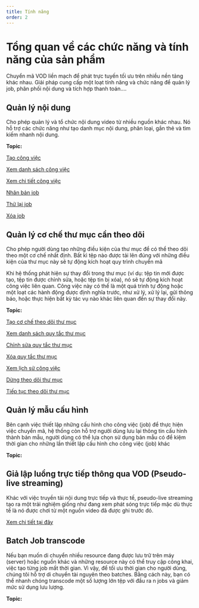 ```yaml
---
title: Tính năng
order: 2
---
```


# Tổng quan về các chức năng và tính năng của sản phẩm

Chuyển mã VOD liền mạch để phát trực tuyến tối ưu trên nhiều nền tảng khác nhau. Giải pháp cung cấp một loạt tính năng và chức năng để quản lý job, phân phối nội dung và tích hợp thanh toán....

## Quản lý nội dung

Cho phép quản lý và tổ chức nội dung video từ nhiều nguồn khác nhau. Nó hỗ trợ các chức năng như tạo danh mục nội dung, phân loại, gắn thẻ và tìm kiếm nhanh nội dung.

**Topic:** 

[Tạo công việc](../06-user-guide/c-vod-job-management/2-create-job.md)

[Xem danh sách công việc](../06-user-guide/c-vod-job-management/1-vod-job-management.md#xem-danh-sách-công-việc)

[Xem chi tiết công việc](../06-user-guide/c-vod-job-management/1-vod-job-management.md#xem-chi-tiết-công-việc)

[Nhân bản job](../06-user-guide/c-vod-job-management/1-vod-job-management.md#nhân-bản-job)

[Thử lại job](../06-user-guide/c-vod-job-management/1-vod-job-management.md#thử-lại-job)

[Xóa job](../06-user-guide/c-vod-job-management/1-vod-job-management.md#xóa-job)


## Quản lý cơ chế thư mục cần theo dõi

Cho phép người dùng tạo những điều kiện của thư mục để có thể theo dõi theo một cơ chế nhất định. Bất kì tệp nào được tải lên đúng với những điều kiện của thư mục này sẽ tự động kích hoạt quy trình chuyển mã

Khi hệ thống phát hiện sự thay đổi trong thư mục (ví dụ: tệp tin mới được tạo, tệp tin được chỉnh sửa, hoặc tệp tin bị xóa), nó sẽ tự động kích hoạt công việc liên quan. Công việc này có thể là một quá trình tự động hoặc một loạt các hành động được định nghĩa trước, như xử lý, xử lý lại, gửi thông báo, hoặc thực hiện bất kỳ tác vụ nào khác liên quan đến sự thay đổi này.

**Topic:**

[Tạo cơ chế theo dõi thư mục](../06-user-guide/d-watch-folder-management/2-create-watch-folder-rule.md)

[Xem danh sách quy tắc thư mục](../06-user-guide/d-watch-folder-management/1-watch-folder-rule-management.md#xem-danh-sách-cơ-chế-thư-mục-cần-theo-dõi-watch-folder-rule)

[Chỉnh sửa quy tắc thư mục](../06-user-guide/d-watch-folder-management/1-watch-folder-rule-management.md#chỉnh-sửa-cơ-chế-thư-mục-cần-theo-dõi-watch-folder-rule)

[Xóa quy tắc thư mục](../06-user-guide/d-watch-folder-management/1-watch-folder-rule-management.md#xóa-quy-tắc-thư-mục)

[Xem lịch sử công việc](../06-user-guide/d-watch-folder-management/1-watch-folder-rule-management.md#xem-lịch-sử-công-việc-job-được-tạo-ra-từ-quy-tắc-thư-mục)

[Dừng theo dõi thư mục](../06-user-guide/d-watch-folder-management/1-watch-folder-rule-management.md#dừng-theo-dõi-thư-mục)

[Tiếp tục theo dõi thư mục](../06-user-guide/d-watch-folder-management/1-watch-folder-rule-management.md#tiếp-tục-theo-dõi-thư-mục)

## Quản lý mẫu cấu hình

Bên cạnh việc thiết lập những cấu hình cho công việc (job) để thực hiện việc chuyển mã, hệ thống còn hỗ trợ người dùng lưu lại thông tin cấu hình thành bản mẫu, người dùng có thể lựa chọn sử dụng bản mẫu có để kiệm thời gian cho những lần thiết lập cấu hình cho công việc (job) khác

**Topic:**

## Giả lập luồng trực tiếp thông qua VOD (Pseudo-live streaming)

Khác với việc truyền tải nội dung trực tiếp và thực tế, pseudo-live streaming tạo ra một trải nghiệm giống như đang xem phát sóng trực tiếp mặc dù thực tế là nó được chơi từ một nguồn video đã được ghi trước đó.

[Xem chi tiết tại đây](../06-user-guide/c-vod-job-management/5-pseudo-live.md)

## Batch Job transcode

Nếu bạn muốn di chuyển nhiều resource đang được lưu trữ trên máy (server) hoặc nguồn khác và những resource này có thể truy cập công khai, việc tạo từng job mất thời gian. Vì vậy, để tối ưu thời gian cho người dùng, chúng tôi hỗ trợ di chuyển tài nguyên theo batches. Bằng cách này, bạn có thể nhanh chóng transcode một số lượng lớn tệp với đầu ra n jobs và giảm mức sử dụng lưu lượng.

**Topic:**